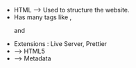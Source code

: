 - HTML --> Used to structure the website.
- Has many tags like <a> , <p> and <h>
- Extensions : Live Server, Prettier
- <!DOCTYPE html> -->  HTML5
- <head> --> Metadata

